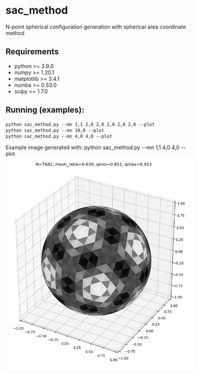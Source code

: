 # sac_method
N-point spherical configuration generation with spherical area coordinate method

## Requirements
- python >= 3.9.0
- numpy >= 1.20.1
- matplotlib >= 3.4.1
- numba >= 0.53.0
- scipy >= 1.7.0

## Running (examples):
    python sac_method.py --mn 1,1 2,0 2,0 2,0 2,0 2,0 --plot
    python sac_method.py --mn 10,0 --plot
    python sac_method.py --mn 4,0 4,0 --plot

Example image generated with:
    python sac_method.py --mn 1,1 4,0 4,0 --plot
![SAC method example](https://github.com/bsxfun/sac_method/blob/main/sac_example.png?raw=true)

